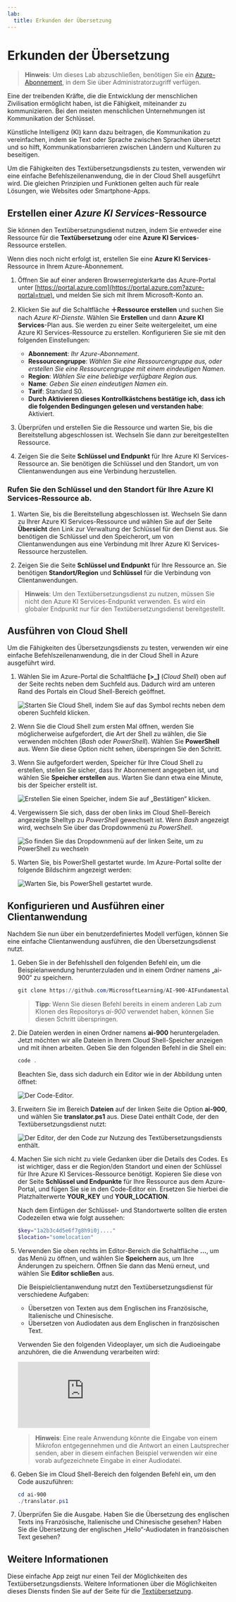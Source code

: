 ```yaml
---
lab:
  title: Erkunden der Übersetzung
---
```


# Erkunden der Übersetzung

> **Hinweis**: Um dieses Lab abzuschließen, benötigen Sie ein [Azure-Abonnement](https://azure.microsoft.com/free?azure-portal=true), in dem Sie über Administratorzugriff verfügen.

Eine der treibenden Kräfte, die die Entwicklung der menschlichen Zivilisation ermöglicht haben, ist die Fähigkeit, miteinander zu kommunizieren. Bei den meisten menschlichen Unternehmungen ist Kommunikation der Schlüssel.

Künstliche Intelligenz (KI) kann dazu beitragen, die Kommunikation zu vereinfachen, indem sie Text oder Sprache zwischen Sprachen übersetzt und so hilft, Kommunikationsbarrieren zwischen Ländern und Kulturen zu beseitigen.

Um die Fähigkeiten des Textübersetzungsdiensts zu testen, verwenden wir eine einfache Befehlszeilenanwendung, die in der Cloud Shell ausgeführt wird. Die gleichen Prinzipien und Funktionen gelten auch für reale Lösungen, wie Websites oder Smartphone-Apps.

## Erstellen einer *Azure KI Services*-Ressource

Sie können den Textübersetzungsdienst nutzen, indem Sie entweder eine Ressource für die **Textübersetzung** oder eine **Azure KI Services**-Ressource erstellen.

Wenn dies noch nicht erfolgt ist, erstellen Sie eine **Azure KI Services**-Ressource in Ihrem Azure-Abonnement.

1. Öffnen Sie auf einer anderen Browserregisterkarte das Azure-Portal unter [https://portal.azure.com](https://portal.azure.com?azure-portal=true), und melden Sie sich mit Ihrem Microsoft-Konto an.

1. Klicken Sie auf die Schaltfläche **&#65291;Ressource erstellen** und suchen Sie nach *Azure KI-Dienste*. Wählen Sie **Erstellen** und dann **Azure KI Services**-Plan aus. Sie werden zu einer Seite weitergeleitet, um eine Azure KI Services-Ressource zu erstellen. Konfigurieren Sie sie mit den folgenden Einstellungen:
    - **Abonnement**: *Ihr Azure-Abonnement*.
    - **Ressourcengruppe**: *Wählen Sie eine Ressourcengruppe aus, oder erstellen Sie eine Ressourcengruppe mit einem eindeutigen Namen*.
    - **Region**: *Wählen Sie eine beliebige verfügbare Region aus.*
    - **Name**: *Geben Sie einen eindeutigen Namen ein*.
    - **Tarif**: Standard S0.
    - **Durch Aktivieren dieses Kontrollkästchens bestätige ich, dass ich die folgenden Bedingungen gelesen und verstanden habe**: Aktiviert.

1. Überprüfen und erstellen Sie die Ressource und warten Sie, bis die Bereitstellung abgeschlossen ist. Wechseln Sie dann zur bereitgestellten Ressource.

1. Zeigen Sie die Seite **Schlüssel und Endpunkt** für Ihre Azure KI Services-Ressource an. Sie benötigen die Schlüssel und den Standort, um von Clientanwendungen aus eine Verbindung herzustellen.

### Rufen Sie den Schlüssel und den Standort für Ihre Azure KI Services-Ressource ab.

1. Warten Sie, bis die Bereitstellung abgeschlossen ist. Wechseln Sie dann zu Ihrer Azure KI Services-Ressource und wählen Sie auf der Seite **Übersicht** den Link zur Verwaltung der Schlüssel für den Dienst aus. Sie benötigen die Schlüssel und den Speicherort, um von Clientanwendungen aus eine Verbindung mit Ihrer Azure KI Services-Ressource herzustellen.

1. Zeigen Sie die Seite **Schlüssel und Endpunkt** für Ihre Ressource an. Sie benötigen **Standort/Region** und **Schlüssel** für die Verbindung von Clientanwendungen.

> **Hinweis**: Um den Textübersetzungsdienst zu nutzen, müssen Sie nicht den Azure KI Services-Endpunkt verwenden. Es wird ein globaler Endpunkt nur für den Textübersetzungsdienst bereitgestellt. 

## Ausführen von Cloud Shell

Um die Fähigkeiten des Übersetzungsdiensts zu testen, verwenden wir eine einfache Befehlszeilenanwendung, die in der Cloud Shell in Azure ausgeführt wird. 

1. Wählen Sie im Azure-Portal die Schaltfläche **[>_]** (*Cloud Shell*) oben auf der Seite rechts neben dem Suchfeld aus. Dadurch wird am unteren Rand des Portals ein Cloud Shell-Bereich geöffnet.

    ![Starten Sie Cloud Shell, indem Sie auf das Symbol rechts neben dem oberen Suchfeld klicken.](media/translate-text-and-speech/powershell-portal-guide-1.png)

1. Wenn Sie die Cloud Shell zum ersten Mal öffnen, werden Sie möglicherweise aufgefordert, die Art der Shell zu wählen, die Sie verwenden möchten (*Bash* oder *PowerShell*). Wählen Sie **PowerShell** aus. Wenn Sie diese Option nicht sehen, überspringen Sie den Schritt.  

1. Wenn Sie aufgefordert werden, Speicher für Ihre Cloud Shell zu erstellen, stellen Sie sicher, dass Ihr Abonnement angegeben ist, und wählen Sie **Speicher erstellen** aus. Warten Sie dann etwa eine Minute, bis der Speicher erstellt ist.

    ![Erstellen Sie einen Speicher, indem Sie auf „Bestätigen“ klicken.](media/translate-text-and-speech/powershell-portal-guide-2.png)

1. Vergewissern Sie sich, dass der oben links im Cloud Shell-Bereich angezeigte Shelltyp zu *PowerShell* gewechselt ist. Wenn *Bash* angezeigt wird, wechseln Sie über das Dropdownmenü zu *PowerShell*. 

    ![So finden Sie das Dropdownmenü auf der linken Seite, um zu PowerShell zu wechseln](media/translate-text-and-speech/powershell-portal-guide-3.png) 

1. Warten Sie, bis PowerShell gestartet wurde. Im Azure-Portal sollte der folgende Bildschirm angezeigt werden:  

    ![Warten Sie, bis PowerShell gestartet wurde.](media/translate-text-and-speech/powershell-prompt.png)

## Konfigurieren und Ausführen einer Clientanwendung

Nachdem Sie nun über ein benutzerdefiniertes Modell verfügen, können Sie eine einfache Clientanwendung ausführen, die den Übersetzungsdienst nutzt.

1. Geben Sie in der Befehlsshell den folgenden Befehl ein, um die Beispielanwendung herunterzuladen und in einem Ordner namens „ai-900“ zu speichern.

    ```PowerShell
    git clone https://github.com/MicrosoftLearning/AI-900-AIFundamentals ai-900
    ```

    >**Tipp**: Wenn Sie diesen Befehl bereits in einem anderen Lab zum Klonen des Repositorys *ai-900* verwendet haben, können Sie diesen Schritt überspringen.

1. Die Dateien werden in einen Ordner namens **ai-900** heruntergeladen. Jetzt möchten wir alle Dateien in Ihrem Cloud Shell-Speicher anzeigen und mit ihnen arbeiten. Geben Sie den folgenden Befehl in die Shell ein: 

     ```PowerShell
    code .
    ```

    Beachten Sie, dass sich dadurch ein Editor wie in der Abbildung unten öffnet: 

    ![Der Code-Editor.](media/translate-text-and-speech/powershell-portal-guide-4.png)

1. Erweitern Sie im Bereich **Dateien** auf der linken Seite die Option **ai-900**, und wählen Sie **translator.ps1** aus. Diese Datei enthält Code, der den Textübersetzungsdienst nutzt:

    ![Der Editor, der den Code zur Nutzung des Textübersetzungsdiensts enthält.](media/translate-text-and-speech/translate-code.png)

1. Machen Sie sich nicht zu viele Gedanken über die Details des Codes. Es ist wichtiger, dass er die Region/den Standort und einen der Schlüssel für Ihre Azure KI Services-Ressource benötigt. Kopieren Sie diese von der Seite **Schlüssel und Endpunkte** für Ihre Ressource aus dem Azure-Portal, und fügen Sie sie in den Code-Editor ein. Ersetzen Sie hierbei die Platzhalterwerte **YOUR_KEY** und **YOUR_LOCATION**.

    Nach dem Einfügen der Schlüssel- und Standortwerte sollten die ersten Codezeilen etwa wie folgt aussehen:

    ```PowerShell
    $key="1a2b3c4d5e6f7g8h9i0j...."
    $location="somelocation"
    ```

1. Verwenden Sie oben rechts im Editor-Bereich die Schaltfläche **...**, um das Menü zu öffnen, und wählen Sie **Speichern** aus, um Ihre Änderungen zu speichern. Öffnen Sie dann das Menü erneut, und wählen Sie **Editor schließen** aus.

    Die Beispielclientanwendung nutzt den Textübersetzungsdienst für verschiedene Aufgaben:
    - Übersetzen von Texten aus dem Englischen ins Französische, Italienische und Chinesische.
    - Übersetzen von Audiodaten aus dem Englischen in französischen Text.

    Verwenden Sie den folgenden Videoplayer, um sich die Audioeingabe anzuhören, die die Anwendung verarbeiten wird:

    <div class="embeddedvideo"><iframe src="https://www.microsoft.com/videoplayer/embed/RWORN0" frameborder="0" allowfullscreen="true" data-linktype="external"></iframe></div>


    > **Hinweis**: Eine reale Anwendung könnte die Eingabe von einem Mikrofon entgegennehmen und die Antwort an einen Lautsprecher senden, aber in diesem einfachen Beispiel verwenden wir eine vorab aufgezeichnete Eingabe in einer Audiodatei.

1. Geben Sie im Cloud Shell-Bereich den folgenden Befehl ein, um den Code auszuführen:

    ```PowerShell
    cd ai-900
    ./translator.ps1
    ```

1. Überprüfen Sie die Ausgabe. Haben Sie die Übersetzung des englischen Texts ins Französische, Italienische und Chinesische gesehen?  Haben Sie die Übersetzung der englischen „Hello“-Audiodaten in französischen Text gesehen?

## Weitere Informationen

Diese einfache App zeigt nur einen Teil der Möglichkeiten des Textübersetzungsdiensts. Weitere Informationen über die Möglichkeiten dieses Diensts finden Sie auf der Seite für die [Textübersetzung](https://docs.microsoft.com/azure/cognitive-services/translator/translator-overview).